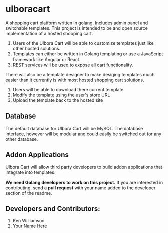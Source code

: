 # ulboracart
A shopping cart platform written in golang. Includes admin panel and switchable templates.
This project is intended to be and open source implementation of a hosted shopping cart. 

1. Users of the Ulbora Cart will be able to customize templates just like other hosted solutions.
2. Templates can either be written in Golang templating or use a JavaScript framework like Angular or React.
3. REST services will be used to expose all cart functionality.

There will also be a template designer to make desiging templates much easier than it currently is with most hosted shopping cart solutions.

1. Users will be able to download there current template
2. Modify the template using the user's store URL
3. Upload the template back to the hosted site

## Database
The default database for Ulbora Cart will be MySQL. The database interface, however will be modular and could easily be switched out for any other database.

## Addon Applications
Ulbora Cart will allow third party developers to build addon applications that integrate into templates.


**We need Golang developers to work on this project.** If you are interested in contributing, send a **pull request** with your name added to the developer section of the readme.

## Developers and Contributors:

1. Ken Williamson
2. Your Name Here


